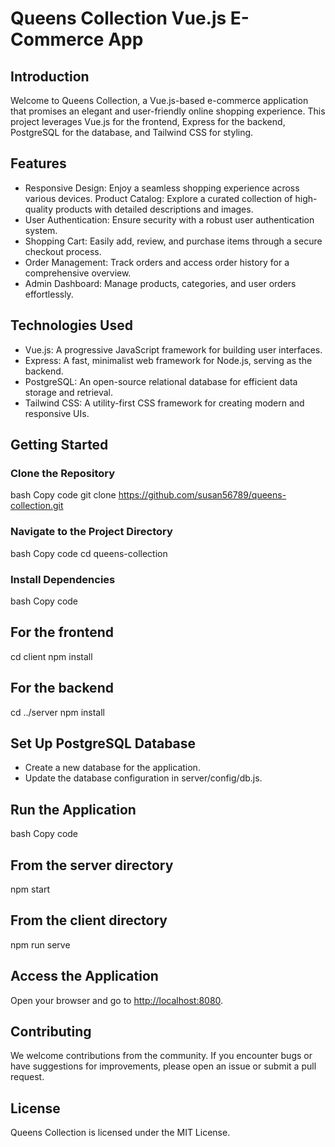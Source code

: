 # Queens Collection Vue.js E-Commerce App

## Introduction

Welcome to Queens Collection, a Vue.js-based e-commerce application that promises an elegant and user-friendly online shopping experience. This project leverages Vue.js for the frontend, Express for the backend, PostgreSQL for the database, and Tailwind CSS for styling.

## Features

- Responsive Design: Enjoy a seamless shopping experience across various devices.
Product Catalog: Explore a curated collection of high-quality products with detailed descriptions and images.
- User Authentication: Ensure security with a robust user authentication system.
- Shopping Cart: Easily add, review, and purchase items through a secure checkout process.
- Order Management: Track orders and access order history for a comprehensive overview.
- Admin Dashboard: Manage products, categories, and user orders effortlessly.

## Technologies Used

- Vue.js: A progressive JavaScript framework for building user interfaces.
- Express: A fast, minimalist web framework for Node.js, serving as the backend.
- PostgreSQL: An open-source relational database for efficient data storage and retrieval.
- Tailwind CSS: A utility-first CSS framework for creating modern and responsive UIs.

## Getting Started

### Clone the Repository

bash
Copy code
git clone <https://github.com/susan56789/queens-collection.git>

### Navigate to the Project Directory

bash
Copy code
cd queens-collection

### Install Dependencies

bash
Copy code

## For the frontend

cd client
npm install

## For the backend

cd ../server
npm install

## Set Up PostgreSQL Database

- Create a new database for the application.
- Update the database configuration in server/config/db.js.

## Run the Application

bash
Copy code

## From the server directory

npm start

## From the client directory

npm run serve

## Access the Application

Open your browser and go to <http://localhost:8080>.

## Contributing

We welcome contributions from the community. If you encounter bugs or have suggestions for improvements, please open an issue or submit a pull request.

## License

Queens Collection is licensed under the MIT License.
